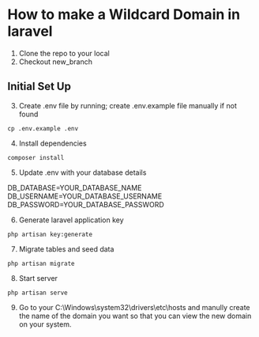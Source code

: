 # How to make a Wildcard Domain in laravel

1. Clone the repo to your local
2. Checkout new_branch

## Initial Set Up

3. Create .env file by running; create .env.example file manually if not found
```
cp .env.example .env
```

4. Install dependencies
```
composer install
```

5. Update .env with your database details

DB_DATABASE=YOUR_DATABASE_NAME
DB_USERNAME=YOUR_DATABASE_USERNAME
DB_PASSWORD=YOUR_DATABASE_PASSWORD

6. Generate laravel application key
```
php artisan key:generate
```

7. Migrate tables and seed data
```
php artisan migrate
```

8. Start server
```
php artisan serve
```
9. Go to your C:\Windows\system32\drivers\etc\hosts and manully create the name of the domain you want so that you can view the new domain on your system.
